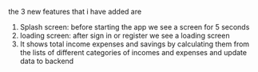 the 3 new features that i have added are
1. Splash screen: before starting the app we see a screen for 5 seconds
2. loading screen: after sign in or register we see a loading screen
3. It shows total income expenses and savings by calculating them from the lists of different categories of incomes and expenses and update data to backend
